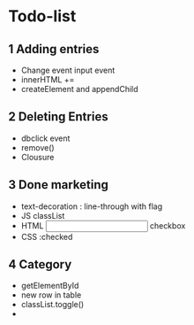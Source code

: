 # Todo-list

## 1 Adding entries

- Change event input event
- innerHTML +=
- createElement and appendChild

## 2 Deleting Entries

- dbclick event
- remove()
- Clousure


## 3 Done marketing 
- text-decoration : line-through with flag 
- JS classList 
- HTML <input> checkbox
- CSS :checked

## 4 Category
- getElementById
- new row in table
- classList.toggle()
- <datalist>